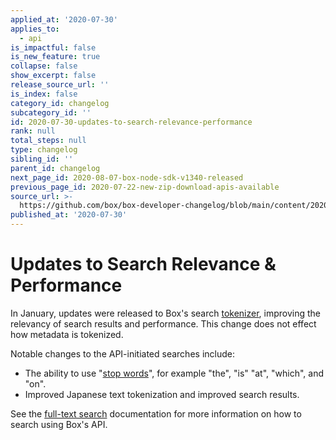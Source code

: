 ```yaml
---
applied_at: '2020-07-30'
applies_to:
  - api
is_impactful: false
is_new_feature: true
collapse: false
show_excerpt: false
release_source_url: ''
is_index: false
category_id: changelog
subcategory_id: ''
id: 2020-07-30-updates-to-search-relevance-performance
rank: null
total_steps: null
type: changelog
sibling_id: ''
parent_id: changelog
next_page_id: 2020-08-07-box-node-sdk-v1340-released
previous_page_id: 2020-07-22-new-zip-download-apis-available
source_url: >-
  https://github.com/box/box-developer-changelog/blob/main/content/2020/07-30-updates-to-search-relevance-performance.md
published_at: '2020-07-30'
---
```

# Updates to Search Relevance & Performance

In January, updates were released to Box's search [tokenizer][wiki-tokenizer],
improving the relevancy of search results and performance. This change does not
effect how metadata is tokenized.

Notable changes to the API-initiated searches include:

* The ability to use "[stop words][wiki-stop-words]", for example "the", "is"
"at", "which", and "on".
* Improved Japanese text tokenization and improved search results.

See the [full-text search][search_guide] documentation for more
information on how to search using Box's API.

[wiki-stop-words]: https://en.wikipedia.org/wiki/Stop_words
[wiki-tokenizer]: https://en.wikipedia.org/wiki/Lexical_analysis#Tokenization
[search_guide]: g://search/full-text-search